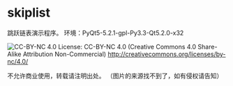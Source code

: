 skiplist
==============
跳跃链表演示程序。
环境：PyQt5-5.2.1-gpl-Py3.3-Qt5.2.0-x32

![CC-BY-NC 4.0](https://i.creativecommons.org/l/by-nc/4.0/88x31.png)
License: CC-BY-NC 4.0 (Creative Commons 4.0 Share-Alike Attribution Non-Commercial)
http://creativecommons.org/licenses/by-nc/4.0/

不允许商业使用，转载请注明出处。
（图片的来源找不到了，如有侵权请告知）
